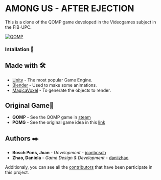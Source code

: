 # AMONG US - AFTER EJECTION

This is a clone of the QOMP game developed in the Videogames subject in the FIB-UPC.

[![QOMP](https://img.youtube.com/vi/13K_3HzZxrc/0.jpg)](https://www.youtube.com/watch?v=13K_3HzZxrc)

### Intallation 🔧

## Made with 🛠️

* [Unity](https://unity.com/) - The most popular Game Engine.
* [Blender](https://www.blender.org/) - Used to make some animations.
* [MagicaVoxel](https://ephtracy.github.io/) - To generate the objects to render.

## Original Game📌

* **QOMP** - See the QOMP game in [steam](https://store.steampowered.com/app/1066900/qomp)
* **POMG** - See the original game idea in this [link](https://www.newgrounds.com/portal/view/683949)

## Authors ✒️

* **Bosch Pons, Joan** - *Development* - [joanbosch](https://github.com/joanbosch)
* **Zhao, Daniela** - *Game Design & Development* - [daniizhao](https://github.com/daniizhao)

Additionaly, you can see all the [contributors](https://github.com/joanbosch/3d-game/contributors) that have been participate in this project.

